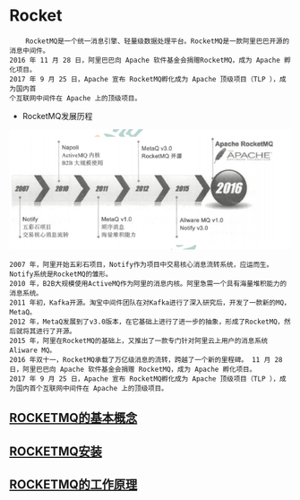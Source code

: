 # Rocket
```text
    RocketMQ是一个统一消息引擎、轻量级数据处理平台。RocketMQ是一款阿里巴巴开源的消息中间件。
2016 年 11 月 28 日，阿里巴巴向 Apache 软件基金会捐赠RocketMQ，成为 Apache 孵化项目。
2017 年 9 月 25 日，Apache 宣布 RocketMQ孵化成为 Apache 顶级项目（TLP ），成为国内首
个互联网中间件在 Apache 上的顶级项目。

```
* RocketMQ发展历程

![RocketMQ发展历程](./files/rocketmq-history-1.png)

```text
2007 年，阿里开始五彩石项目，Notify作为项目中交易核心消息流转系统，应运而生。Notify系统是RocketMQ的雏形。
2010 年，B2B大规模使用ActiveMQ作为阿里的消息内核。阿里急需一个具有海量堆积能力的消息系统。
2011 年初，Kafka开源。淘宝中间件团队在对Kafka进行了深入研究后，开发了一款新的MQ，MetaQ。
2012 年，MetaQ发展到了v3.0版本，在它基础上进行了进一步的抽象，形成了RocketMQ，然后就将其进行了开源。
2015 年，阿里在RocketMQ的基础上，又推出了一款专门针对阿里云上用户的消息系统Aliware MQ。
2016 年双十一，RocketMQ承载了万亿级消息的流转，跨越了一个新的里程碑。 11 月 28 日，阿里巴巴向 Apache 软件基金会捐赠 RocketMQ，成为 Apache 孵化项目。
2017 年 9 月 25 日，Apache 宣布 RocketMQ孵化成为 Apache 顶级项目（TLP ），成为国内首个互联网中间件在 Apache 上的顶级项目。
```

## [ROCKETMQ的基本概念](./ROCKETMQ-BASIC-CONCEPT.MD)

## [ROCKETMQ安装](./ROCKETMQ-INSTALL.MD)

## [ROCKETMQ的工作原理](./ROCKETMQ_WORK_PRINCIPLE.MD)